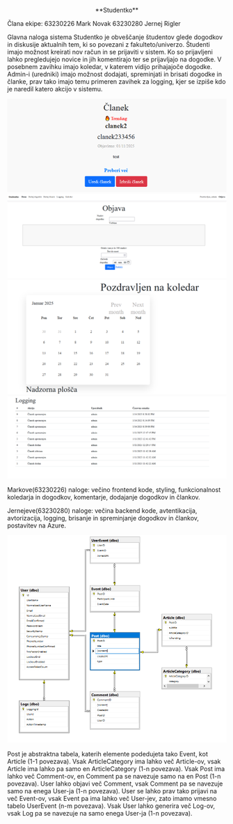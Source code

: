 <p align="center">
  **Studentko**
</p>
Člana ekipe: 
63230226 Mark Novak 
63230280 Jernej Rigler

Glavna naloga sistema Studentko je obveščanje študentov glede dogodkov in diskusije aktualnih tem, ki so povezani z fakulteto/univerzo.
Študenti imajo možnost kreirati nov račun in se prijaviti v sistem. Ko so prijavljeni lahko pregledujejo novice in jih komentirajo ter se prijavljajo na dogodke. V posebnem zavihku imajo koledar, v katerem vidijo prihajajoče dogodke. Admin-i (uredniki) imajo možnost dodajati, spreminjati in brisati dogodke in članke, prav tako imajo temu primeren zavihek za logging, kjer se izpiše kdo je naredil katero akcijo v sistemu.

![clanekCard](./ReadmeImages/clanekCard.PNG)
<br>
![navbar](./ReadmeImages/navbar.PNG)
<br>
![dodajDogodek](./ReadmeImages/dodajDogodek.PNG)
<br>
![calendar](./ReadmeImages/calendar.PNG)
<br>
![logging](./ReadmeImages/logging.PNG)

Markove(63230226) naloge: večino frontend kode, styling, funkcionalnost koledarja in dogodkov, komentarje, dodajanje dogodkov in člankov.

Jernejeve(63230280) naloge: večina backend kode, avtentikacija, avtorizacija, logging, brisanje in spreminjanje dogodkov in člankov, postavitev na Azure.

![ER](./ReadmeImages/ER.PNG)

Post je abstraktna tabela, katerih elemente podedujeta tako Event, kot Article (1-1 povezava). Vsak ArticleCategory ima lahko več Article-ov, vsak Article ima lahko pa samo en ArticleCategory (1-n povezava). Vsak Post ima lahko več Comment-ov, en Comment pa se navezuje samo na en Post (1-n povezava). User lahko objavi več Comment, vsak Comment pa se navezuje samo na enega User-ja (1-n povezava). User se lahko prav tako prijavi na več Event-ov, vsak Event pa ima lahko več User-jev, zato imamo vmesno tabelo UserEvent (n-m povezava). Vsak User lahko generira več Log-ov, vsak Log pa se navezuje na samo enega User-ja (1-n povezava).
